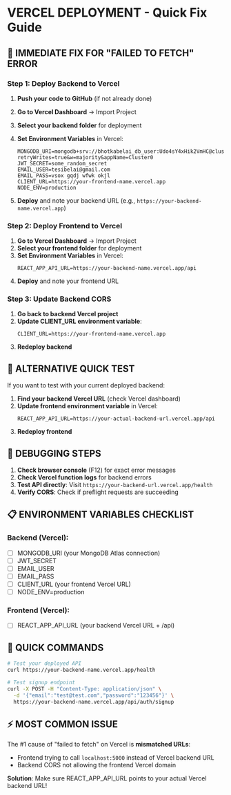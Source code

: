 # VERCEL DEPLOYMENT - Quick Fix Guide

## 🚨 IMMEDIATE FIX FOR "FAILED TO FETCH" ERROR

### Step 1: Deploy Backend to Vercel

1. **Push your code to GitHub** (if not already done)
2. **Go to Vercel Dashboard** → Import Project
3. **Select your backend folder** for deployment
4. **Set Environment Variables** in Vercel:
   ```
   MONGODB_URI=mongodb+srv://bhotkabelai_db_user:Udo4sY4xHik2VmHC@cluster0.esq1dug.mongodb.net/?retryWrites=true&w=majority&appName=Cluster0
   JWT_SECRET=some_random_secret
   EMAIL_USER=tesibelai@gmail.com
   EMAIL_PASS=vsox gqdj wfwk okjl
   CLIENT_URL=https://your-frontend-name.vercel.app
   NODE_ENV=production
   ```

5. **Deploy** and note your backend URL (e.g., `https://your-backend-name.vercel.app`)

### Step 2: Deploy Frontend to Vercel

1. **Go to Vercel Dashboard** → Import Project
2. **Select your frontend folder** for deployment
3. **Set Environment Variables** in Vercel:
   ```
   REACT_APP_API_URL=https://your-backend-name.vercel.app/api
   ```
4. **Deploy** and note your frontend URL

### Step 3: Update Backend CORS

1. **Go back to backend Vercel project**
2. **Update CLIENT_URL environment variable**:
   ```
   CLIENT_URL=https://your-frontend-name.vercel.app
   ```
3. **Redeploy backend**

## 🔧 ALTERNATIVE QUICK TEST

If you want to test with your current deployed backend:

1. **Find your backend Vercel URL** (check Vercel dashboard)
2. **Update frontend environment variable** in Vercel:
   ```
   REACT_APP_API_URL=https://your-actual-backend-url.vercel.app/api
   ```
3. **Redeploy frontend**

## 🐛 DEBUGGING STEPS

1. **Check browser console** (F12) for exact error messages
2. **Check Vercel function logs** for backend errors
3. **Test API directly**: Visit `https://your-backend-url.vercel.app/health`
4. **Verify CORS**: Check if preflight requests are succeeding

## 📋 ENVIRONMENT VARIABLES CHECKLIST

### Backend (Vercel):
- [ ] MONGODB_URI (your MongoDB Atlas connection)
- [ ] JWT_SECRET
- [ ] EMAIL_USER
- [ ] EMAIL_PASS
- [ ] CLIENT_URL (your frontend Vercel URL)
- [ ] NODE_ENV=production

### Frontend (Vercel):
- [ ] REACT_APP_API_URL (your backend Vercel URL + /api)

## 🚀 QUICK COMMANDS

```bash
# Test your deployed API
curl https://your-backend-name.vercel.app/health

# Test signup endpoint
curl -X POST -H "Content-Type: application/json" \
  -d '{"email":"test@test.com","password":"123456"}' \
  https://your-backend-name.vercel.app/api/auth/signup
```

## ⚡ MOST COMMON ISSUE

The #1 cause of "failed to fetch" on Vercel is **mismatched URLs**:
- Frontend trying to call `localhost:5000` instead of Vercel backend URL
- Backend CORS not allowing the frontend Vercel domain

**Solution**: Make sure REACT_APP_API_URL points to your actual Vercel backend URL!